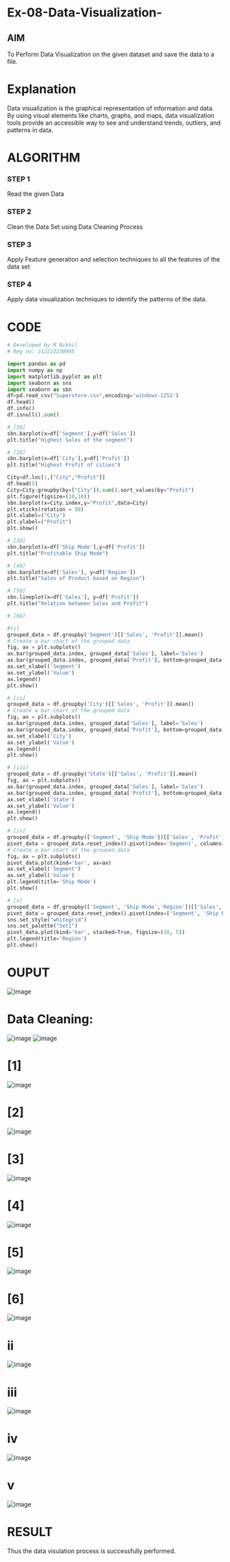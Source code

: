 # Ex-08-Data-Visualization-

## AIM
To Perform Data Visualization on the given dataset and save the data to a file. 

# Explanation
Data visualization is the graphical representation of information and data. By using visual elements like charts, graphs, and maps, data visualization tools provide an accessible way to see and understand trends, outliers, and patterns in data.

# ALGORITHM
### STEP 1
Read the given Data
### STEP 2
Clean the Data Set using Data Cleaning Process
### STEP 3
Apply Feature generation and selection techniques to all the features of the data set
### STEP 4
Apply data visualization techniques to identify the patterns of the data.


# CODE
```python
# Developed by M Nikhil
# Reg no: 212222230095

import pandas as pd
import numpy as np
import matplotlib.pyplot as plt
import seaborn as sns
import seaborn as sbn
df=pd.read_csv("Superstore.csv",encoding='windows-1252')
df.head()
df.info()
df.isnull().sum()

# [1Q]
sbn.barplot(x=df['Segment'],y=df['Sales'])
plt.title("Highest Sales of the segment")

# [2Q]
sbn.barplot(x=df['City'],y=df['Profit'])
plt.title("Highest Profit of cities")

City=df.loc[:,["City","Profit"]]
df.head(5)
City=City.groupby(by=["City"]).sum().sort_values(by="Profit")
plt.figure(figsize=(10,10))
sbn.barplot(x=City.index,y="Profit",data=City)
plt.xticks(rotation = 90)
plt.xlabel=("City")
plt.ylabel=("Profit")
plt.show()

# [3Q]
sbn.barplot(x=df['Ship Mode'],y=df['Profit'])
plt.title("Profitable Ship Mode")

# [4Q]
sbn.barplot(x=df['Sales'], y=df['Region'])
plt.title("Sales of Product based on Region")

# [5Q]
sbn.lineplot(x=df['Sales'], y=df['Profit'])
plt.title("Relation between Sales and Profit")

# [6Q] 

#[i]
grouped_data = df.groupby('Segment')[['Sales', 'Profit']].mean()
# Create a bar chart of the grouped data
fig, ax = plt.subplots()
ax.bar(grouped_data.index, grouped_data['Sales'], label='Sales')
ax.bar(grouped_data.index, grouped_data['Profit'], bottom=grouped_data['Sales'], label='Profit')
ax.set_xlabel('Segment')
ax.set_ylabel('Value')
ax.legend()
plt.show()

# [ii]
grouped_data = df.groupby('City')[['Sales', 'Profit']].mean()
# Create a bar chart of the grouped data
fig, ax = plt.subplots()
ax.bar(grouped_data.index, grouped_data['Sales'], label='Sales')
ax.bar(grouped_data.index, grouped_data['Profit'], bottom=grouped_data['Sales'], label='Profit')
ax.set_xlabel('City')
ax.set_ylabel('Value')
ax.legend()
plt.show()

# [iii]
grouped_data = df.groupby('State')[['Sales', 'Profit']].mean()
fig, ax = plt.subplots()
ax.bar(grouped_data.index, grouped_data['Sales'], label='Sales')
ax.bar(grouped_data.index, grouped_data['Profit'], bottom=grouped_data['Sales'], label='Profit')
ax.set_xlabel('State')
ax.set_ylabel('Value')
ax.legend()
plt.show()

# [iv]
grouped_data = df.groupby(['Segment', 'Ship Mode'])[['Sales', 'Profit']].mean()
pivot_data = grouped_data.reset_index().pivot(index='Segment', columns='Ship Mode', values=['Sales', 'Profit'])
# Create a bar chart of the grouped data
fig, ax = plt.subplots()
pivot_data.plot(kind='bar', ax=ax)
ax.set_xlabel('Segment')
ax.set_ylabel('Value')
plt.legend(title='Ship Mode')
plt.show()

# [v]
grouped_data = df.groupby(['Segment', 'Ship Mode','Region'])[['Sales', 'Profit']].mean()
pivot_data = grouped_data.reset_index().pivot(index=['Segment', 'Ship Mode'], columns='Region', values=['Sales', 'Profit'])
sns.set_style("whitegrid")
sns.set_palette("Set1")
pivot_data.plot(kind='bar', stacked=True, figsize=(10, 5))
plt.legend(title='Region')
plt.show()
```
# OUPUT
![image](https://github.com/R-Udayakumar/Ex-08-Data-Visualization-/assets/118708024/192863c9-aadf-41ff-8717-47617b505b9e)
# Data Cleaning:
![image](https://github.com/R-Udayakumar/Ex-08-Data-Visualization-/assets/118708024/91fa94b1-7a32-435b-ae04-3e135f6bd3a0)
![image](https://github.com/R-Udayakumar/Ex-08-Data-Visualization-/assets/118708024/4fbb23ca-396c-48f8-b29e-287206f63e2f)
# [1]
![image](https://github.com/R-Udayakumar/Ex-08-Data-Visualization-/assets/118708024/e33439e8-be46-49e4-a105-92c940595771)
# [2]
![image](https://github.com/R-Udayakumar/Ex-08-Data-Visualization-/assets/118708024/d6c5b745-002b-40da-bd04-4baf378edaa1)
# [3]
![image](https://github.com/R-Udayakumar/Ex-08-Data-Visualization-/assets/118708024/c6acd8c4-852a-471f-86c3-b71f33908b97)
# [4]
![image](https://github.com/R-Udayakumar/Ex-08-Data-Visualization-/assets/118708024/6b8115b1-46fc-4856-93ca-d949fea1b975)
# [5]
![image](https://github.com/R-Udayakumar/Ex-08-Data-Visualization-/assets/118708024/a3deefab-75e0-45d8-957d-e4d212bf6493)
# [6]
![image](https://github.com/R-Udayakumar/Ex-08-Data-Visualization-/assets/118708024/4b919251-d204-41ed-af54-8141c406409f)
# ii
![image](https://github.com/R-Udayakumar/Ex-08-Data-Visualization-/assets/118708024/bc33eaf3-ced2-4215-b78c-1d7f09e4685b)
# iii
![image](https://github.com/R-Udayakumar/Ex-08-Data-Visualization-/assets/118708024/629f80f2-174c-49ab-9d81-69d68418aae4)
# iv
![image](https://github.com/R-Udayakumar/Ex-08-Data-Visualization-/assets/118708024/3d75ec02-f25e-419d-88b7-6f451024a119)
# v
![image](https://github.com/R-Udayakumar/Ex-08-Data-Visualization-/assets/118708024/8490a297-3523-42ad-974d-a54e626d17df)
# RESULT
Thus the data visulation process is successfully performed.

